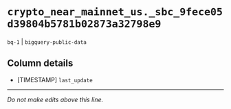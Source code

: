 # `crypto_near_mainnet_us._sbc_9fece05d39804b5781b02873a32798e9`
`bq-1` | `bigquery-public-data`

## Column details
* [TIMESTAMP] `last_update`

-------------------------------------------------------------------------------
*Do not make edits above this line.*
